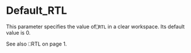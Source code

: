 # Default_RTL

This parameter specifies the value of`⎕RTL` in a clear workspace. Its default value is 0.

See also ⎕RTL on page 1.
